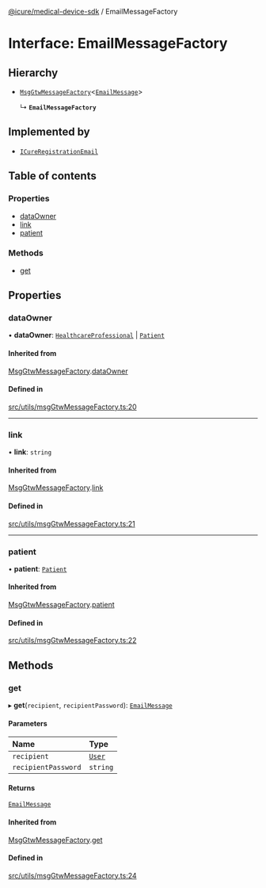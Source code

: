 [@icure/medical-device-sdk](../modules) / EmailMessageFactory

# Interface: EmailMessageFactory

## Hierarchy

- [`MsgGtwMessageFactory`](MsgGtwMessageFactory)<[`EmailMessage`](../modules#emailmessage)\>

  ↳ **`EmailMessageFactory`**

## Implemented by

- [`ICureRegistrationEmail`](../classes/ICureRegistrationEmail)

## Table of contents

### Properties

- [dataOwner](EmailMessageFactory#dataowner)
- [link](EmailMessageFactory#link)
- [patient](EmailMessageFactory#patient)

### Methods

- [get](EmailMessageFactory#get)

## Properties

### dataOwner

• **dataOwner**: [`HealthcareProfessional`](../classes/HealthcareProfessional) \| [`Patient`](../classes/Patient)

#### Inherited from

[MsgGtwMessageFactory](MsgGtwMessageFactory).[dataOwner](MsgGtwMessageFactory#dataowner)

#### Defined in

[src/utils/msgGtwMessageFactory.ts:20](https://github.com/icure/icure-medical-device-js-sdk/blob/a61f48e/src/utils/msgGtwMessageFactory.ts#L20)

___

### link

• **link**: `string`

#### Inherited from

[MsgGtwMessageFactory](MsgGtwMessageFactory).[link](MsgGtwMessageFactory#link)

#### Defined in

[src/utils/msgGtwMessageFactory.ts:21](https://github.com/icure/icure-medical-device-js-sdk/blob/a61f48e/src/utils/msgGtwMessageFactory.ts#L21)

___

### patient

• **patient**: [`Patient`](../classes/Patient)

#### Inherited from

[MsgGtwMessageFactory](MsgGtwMessageFactory).[patient](MsgGtwMessageFactory#patient)

#### Defined in

[src/utils/msgGtwMessageFactory.ts:22](https://github.com/icure/icure-medical-device-js-sdk/blob/a61f48e/src/utils/msgGtwMessageFactory.ts#L22)

## Methods

### get

▸ **get**(`recipient`, `recipientPassword`): [`EmailMessage`](../modules#emailmessage)

#### Parameters

| Name | Type |
| :------ | :------ |
| `recipient` | [`User`](../classes/User) |
| `recipientPassword` | `string` |

#### Returns

[`EmailMessage`](../modules#emailmessage)

#### Inherited from

[MsgGtwMessageFactory](MsgGtwMessageFactory).[get](MsgGtwMessageFactory#get)

#### Defined in

[src/utils/msgGtwMessageFactory.ts:24](https://github.com/icure/icure-medical-device-js-sdk/blob/a61f48e/src/utils/msgGtwMessageFactory.ts#L24)
